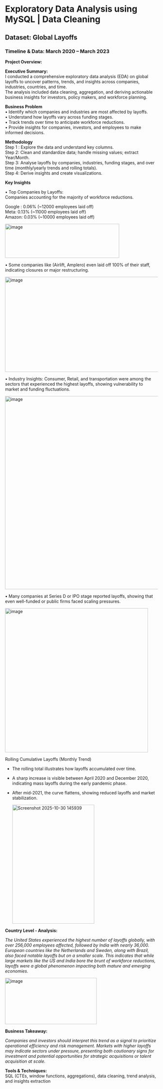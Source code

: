 # Exploratory Data Analysis using MySQL | Data Cleaning  
## Dataset: Global Layoffs  
### Timeline & Data: March 2020 – March 2023  
**Project Overview:** 

**Executive Summary:**  
I conducted a comprehensive exploratory data analysis (EDA) on global layoffs to uncover patterns, trends, and insights across companies, industries, countries, and time.  
The analysis included data cleaning, aggregation, and deriving actionable business insights for investors, policy makers, and workforce planning.  



**Business Problem**  
•	Identify which companies and industries are most affected by layoffs.  
•	Understand how layoffs vary across funding stages.  
•	Track trends over time to anticipate workforce reductions.  
•	Provide insights for companies, investors, and employees to make informed decisions.  

**Methodology**   
Step 1 : Explore the data and understand key columns.  
Step 2: Clean and standardize data; handle missing values; extract Year/Month.  
Step 3: Analyse layoffs by companies, industries, funding stages, and over time (monthly/yearly trends and rolling totals).  
Step 4: Derive insights and create visualizations.  

**Key Insights**  

•	Top Companies by Layoffs:  
Companies accounting for the majority of workforce reductions. 

Google : 0.06% (~12000 employees laid off)  
Meta: 0.13% (~11000 employees laid off)  
Amazon: 0.03% (~10000 employees laid off)    

<img width="376" height="112" alt="image" src="https://github.com/user-attachments/assets/845c15d0-90cd-4f77-aabf-cec82332b882" />  

 
•	Some companies like (Airlift, Amplero) even laid off 100% of their staff, indicating closures or major restructuring. 

<img width="940" height="312" alt="image" src="https://github.com/user-attachments/assets/8fa03499-9a99-4b45-b1c2-93fdf19e0ff7" />  
 
 
•	Industry Insights: Consumer, Retail, and transportation were among the sectors that experienced the highest layoffs, showing vulnerability to market and funding fluctuations.  

<img width="605" height="634" alt="image" src="https://github.com/user-attachments/assets/cc6e41a6-97b1-49cd-a1a2-ad936283bd7c" />  

 
•	Many companies at Series D or IPO stage reported layoffs, showing that even well-funded or public firms faced scaling pressures. 

<img width="471" height="473" alt="image" src="https://github.com/user-attachments/assets/143a26cb-2ad5-4a01-bd6a-4c0e0311f7b6" />  


Rolling Cumulative Layoffs (Monthly Trend)  
- The rolling total illustrates how layoffs accumulated over time.  
- A sharp increase is visible between April 2020 and December 2020, indicating mass layoffs during the early pandemic phase.  
- After mid-2021, the curve flattens, showing reduced layoffs and market stabilization.  

  <img width="270" height="390" alt="Screenshot 2025-10-30 145939" src="https://github.com/user-attachments/assets/67a365a5-df2f-4221-9f83-9348f18cfa4f" />  

**Country Level - Analysis:**  

_The United States experienced the highest number of layoffs globally, with over 256,000 employees affected, followed by India with nearly 36,000. European countries like the Netherlands and Sweden, along with Brazil, also faced notable layoffs but on a smaller scale. This indicates that while large markets like the US and India bore the brunt of workforce reductions, layoffs were a global phenomenon impacting both mature and emerging economies._  

  <img width="302" height="152" alt="image" src="https://github.com/user-attachments/assets/87dbb1ee-2c19-493b-9767-c404bbaa6069" />  

**Business Takeaway:**
 
_Companies and investors should interpret this trend as a signal to prioritize operational efficiency and risk management. Markets with higher layoffs may indicate sectors under pressure, presenting both cautionary signs for investment and potential opportunities for strategic acquisitions or talent acquisition at scale._  


 

**Tools & Techniques:**     
SQL (CTEs, window functions, aggregations), data cleaning, trend analysis, and insights extraction
